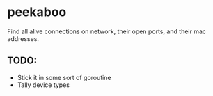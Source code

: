 # peekaboo

Find all alive connections on network, their open ports, and their mac 
addresses. 

## TODO:
- Stick it in some sort of goroutine
- Tally device types

